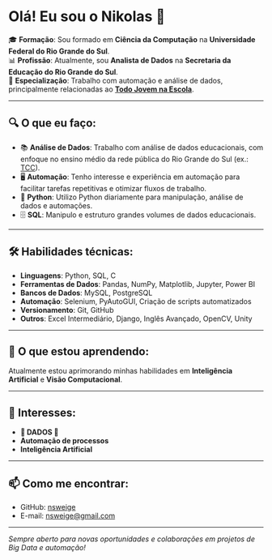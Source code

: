 # Olá! Eu sou o Nikolas 👋

🎓 **Formação**: Sou formado em **Ciência da Computação** na **Universidade Federal do Rio Grande do Sul**.  
📊 **Profissão**: Atualmente, sou **Analista de Dados** na **Secretaria da Educação do Rio Grande do Sul**.  
🚀 **Especialização**: Trabalho com automação e análise de dados, principalmente relacionadas ao [**Todo Jovem na Escola**](https://educacao.rs.gov.br/todo-jovem-na-escola-sobre).

---

## 🔍 O que eu faço:

- 📚 **Análise de Dados**: Trabalho com análise de dados educacionais, com enfoque no ensino médio da rede pública do Rio Grande do Sul (ex.: [TCC](https://lume.ufrgs.br/handle/10183/279152)).
- 🖥️ **Automação**: Tenho interesse e experiência em automação para facilitar tarefas repetitivas e otimizar fluxos de trabalho.
- 🐍 **Python**: Utilizo Python diariamente para manipulação, análise de dados e automações.
- 🗄️ **SQL**: Manipulo e estruturo grandes volumes de dados educacionais.

---

## 🛠️ Habilidades técnicas:

- **Linguagens**: Python, SQL, C 
- **Ferramentas de Dados**: Pandas, NumPy, Matplotlib, Jupyter, Power BI
- **Bancos de Dados**: MySQL, PostgreSQL
- **Automação**: Selenium, PyAutoGUI, Criação de scripts automatizados
- **Versionamento**: Git, GitHub
- **Outros**: Excel Intermediário, Django, Inglês Avançado, OpenCV, Unity

---

## 🌱 O que estou aprendendo:

Atualmente estou aprimorando minhas habilidades em **Inteligência Artificial** e **Visão Computacional**.

---

## 🌟 Interesses:

- **🎲 DADOS 🎲**
- **Automação de processos**
- **Inteligência Artificial**

---

## 📫 Como me encontrar:

- GitHub: [nsweige](https://github.com/nsweige)
- E-mail: nsweige@gmail.com

---

_Sempre aberto para novas oportunidades e colaborações em projetos de Big Data e automação!_

